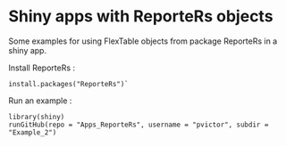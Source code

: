 Shiny apps with ReporteRs objects
==============

Some examples for using FlexTable objects from package ReporteRs in a shiny app.

Install ReporteRs :

```{r}
install.packages("ReporteRs")`
```

Run an example :

```{r}
library(shiny)
runGitHub(repo = "Apps_ReporteRs", username = "pvictor", subdir = "Example_2")
```
